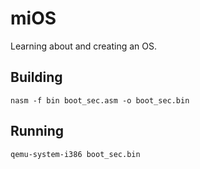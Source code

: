 # miOS
Learning about and creating an OS.

## Building
`nasm -f bin boot_sec.asm -o boot_sec.bin`

## Running
`qemu-system-i386 boot_sec.bin`
